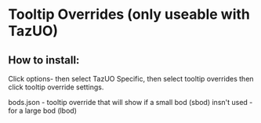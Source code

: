 <h1>Tooltip Overrides (only useable with TazUO)</h1>

<h2>How to install:</h2>
Click options- then select TazUO Specific, then select tooltip overrides then click tooltip override settings.




bods.json - tooltip override that will show if a small bod (sbod) insn't used 
          - for a large bod (lbod)
